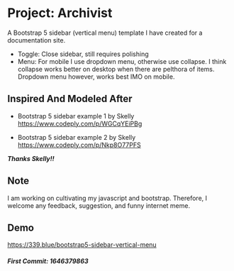 # Project: Archivist
A Bootstrap 5 sidebar (vertical menu) template I have created for a documentation site. 

- Toggle: Close sidebar, still requires polishing
- Menu: For mobile I use dropdown menu, otherwise use collapse. I think collapse works better on desktop when there are pelthora of items. Dropdown menu however, works best IMO on mobile.

## Inspired And Modeled After
- Bootstrap 5 sidebar example 1 by Skelly
https://www.codeply.com/p/WGCqYEiPBg

- Bootstrap 5 sidebar example 2 by Skelly
https://www.codeply.com/p/Nkp8O77PFS

***Thanks Skelly!!***

## Note
I am working on cultivating my javascript and bootstrap. Therefore, I welcome any feedback, suggestion, and funny internet meme.

## Demo
https://339.blue/bootstrap5-sidebar-vertical-menu

##### First Commit: 1646379863
